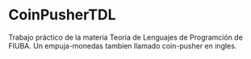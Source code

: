 # CoinPusherTDL
Trabajo práctico de la materia Teoria de Lenguajes de Programción de FIUBA. Un empuja-monedas tambien llamado coin-pusher en ingles.
